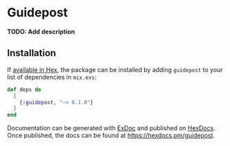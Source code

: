 # Guidepost

**TODO: Add description**

## Installation

If [available in Hex](https://hex.pm/docs/publish), the package can be installed
by adding `guidepost` to your list of dependencies in `mix.exs`:

```elixir
def deps do
  [
    {:guidepost, "~> 0.1.0"}
  ]
end
```

Documentation can be generated with [ExDoc](https://github.com/elixir-lang/ex_doc)
and published on [HexDocs](https://hexdocs.pm). Once published, the docs can
be found at <https://hexdocs.pm/guidepost>.

